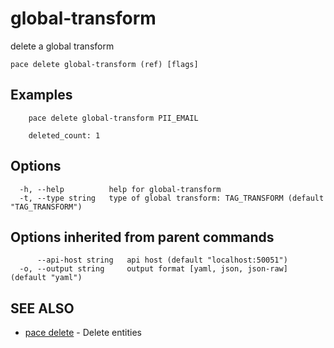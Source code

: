 # global-transform

delete a global transform

```
pace delete global-transform (ref) [flags]
```

## Examples

```
    pace delete global-transform PII_EMAIL

	deleted_count: 1
```

## Options

```
  -h, --help          help for global-transform
  -t, --type string   type of global transform: TAG_TRANSFORM (default "TAG_TRANSFORM")
```

## Options inherited from parent commands

```
      --api-host string   api host (default "localhost:50051")
  -o, --output string     output format [yaml, json, json-raw] (default "yaml")
```

## SEE ALSO

* [pace delete](./) - Delete entities
